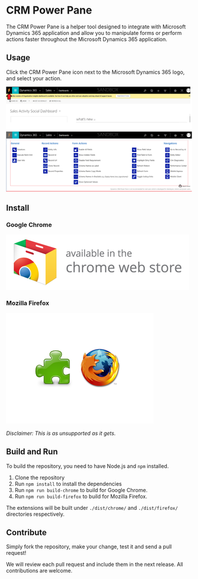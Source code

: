 # CRM Power Pane

The CRM Power Pane is a helper tool designed to integrate with Microsoft Dynamics 365 application and allow you to manipulate forms or perform actions faster throughout the Microsoft Dynamics 365 application.

## Usage
Click the CRM Power Pane icon next to the Microsoft Dynamics 365 logo, and select your action.

![CRM Power Pane Usage](./docs/assets/usage.png)

## Install

### Google Chrome

[![Dynamics CRM Power Pane on Chrome Web Store](./docs/assets/chrome-web-store-badge.png)](https://chrome.google.com/webstore/detail/dynamics-crm-power-pane/eadknamngiibbmjdfokmppfooolhdidc)

### Mozilla Firefox

[![Dynamics CRM Power Pane on Mozilla Add-Ons](./docs/assets/firefox-addon.png)](
https://addons.mozilla.org/en-US/firefox/addon/dynamics-crm-power-pane)

*Disclaimer: This is as unsupported as it gets.*

## Build and Run

To build the repository, you need to have Node.js and `npm` installed.

1. Clone the repository
2. Run `npm install` to install the dependencies
3. Run `npm run build-chrome` to build for Google Chrome.
4. Run `npm run build-firefox` to build for Mozilla Firefox.

The extensions will be built under `./dist/chrome/` and `./dist/firefox/` directories respectively.

## Contribute

Simply fork the repository, make your change, test it and send a pull request! 

We will review each pull request and include them in the next release. All contributions are welcome.
